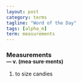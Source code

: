 ```yaml
---
layout: post
category: terms
tagline: "Word of the Day"
tags: [alpha_m]
term: measurements
---
```


<h3>Measurements<br/> <small>&mdash; v. (mea<span>&middot;</span>sure<span>&middot;</span>ments)</small></h3>
<p><ol><li>to size candies</li>
</ol></p>

